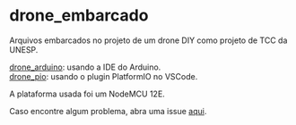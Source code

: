 # drone_embarcado

Arquivos embarcados no projeto de um drone DIY como projeto de TCC da UNESP.

[drone_arduino](https://www.github.com/mochetti/drone_embarcado/tree/main/drone_arduino): usando a IDE do Arduino.\
[drone_pio](https://github.com/mochetti/drone_embarcado/tree/main/drone_pio): usando o plugin PlatformIO no VSCode.

A plataforma usada foi um NodeMCU 12E.

Caso encontre algum problema, abra uma issue [aqui](https://github.com/mochetti/drone_embarcado/issues/new).
